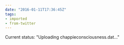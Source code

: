 ```yaml
---
date: "2016-01-11T17:36:45Z"
tags:
- imported
- from-twitter
---
```

Current status: "Uploading chappieconsciousness.dat…"
